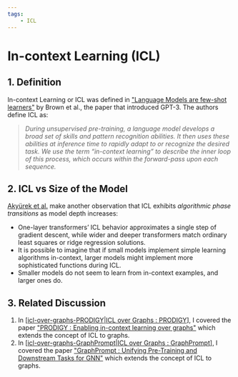 ```yaml
---
tags:
    - ICL
---
```


# In-context Learning (ICL)

## 1. Definition

In-context Learning or ICL was defined in ["Language Models are few-shot learners"](https://arxiv.org/abs/2005.14165) by Brown et al., the paper that introduced GPT-3. The authors define ICL as:

> _During unsupervised pre-training, a language model develops a broad set of skills and pattern recognition abilities. It then uses these abilities at inference time to rapidly adapt to or recognize the desired task. We use the term “in-context learning” to describe the inner loop of this process, which occurs within the forward-pass upon each sequence._

## 2. ICL vs Size of the Model

[Akyürek et al.](https://arxiv.org/abs/2211.15661) make another observation that ICL exhibits _algorithmic phase transitions_ as model depth increases:

* One-layer transformers’ ICL behavior approximates a single step of gradient descent, while wider and deeper transformers match ordinary least squares or ridge regression solutions.
* It is possible to imagine that if small models implement simple learning algorithms in-context, larger models might implement more sophisticated functions during ICL.
* Smaller models do not seem to learn from in-context examples, and larger ones do.

## 3. Related Discussion

1. In [[icl-over-graphs-PRODIGY|ICL over Graphs : PRODIGY]], I covered the paper ["PRODIGY : Enabling in-context learning over graphs"](https://arxiv.org/abs/2305.12600) which extends the concept of ICL to graphs.
2. In [[icl-over-graphs-GraphPrompt|ICL over Graphs : GraphPrompt]], I covered the paper ["GraphPrompt : Unifying Pre-Training and Downstream Tasks for GNN"](https://arxiv.org/abs/2302.08043) which extends the concept of ICL to graphs.


[//begin]: # "Autogenerated link references for markdown compatibility"
[icl-over-graphs-PRODIGY|ICL over Graphs : PRODIGY]: ../Graph_Neural_Networks/icl-over-graphs-PRODIGY "ICL over Graphs : PRODIGY"
[icl-over-graphs-GraphPrompt|ICL over Graphs : GraphPrompt]: ../Graph_Neural_Networks/icl-over-graphs-GraphPrompt "ICL over Graphs : GraphPrompt"
[//end]: # "Autogenerated link references"
